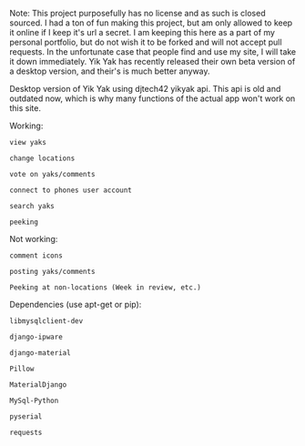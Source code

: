 Note: This project purposefully has no license and as such is closed sourced.  I had a ton of fun making this project, but am only allowed to keep it online if I keep it's url a secret.  I am keeping this here as a part of my personal portfolio, but do not wish it to be forked and will not accept pull requests.  In the unfortunate case that people find and use my site, I will take it down immediately. Yik Yak has recently released their own beta version of a desktop version, and their's is much better anyway. 

Desktop version of Yik Yak using djtech42 yikyak api. This api is old and outdated now, which is why many functions of the actual app won't work on this site.

Working:

    view yaks
  
    change locations
  
    vote on yaks/comments
  
    connect to phones user account
  
    search yaks
  
    peeking
  
Not working:

    comment icons
  
    posting yaks/comments
  
    Peeking at non-locations (Week in review, etc.)


Dependencies (use apt-get or pip):

    libmysqlclient-dev

    django-ipware

    django-material
  
    Pillow

    MaterialDjango

    MySql-Python

    pyserial

    requests
